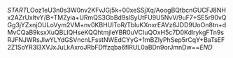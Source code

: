 $START$LOoz1eU3n0s3W0nv2KFvJGj5k+00xeSSjXq/AoogBQtbcnGUCFJ8NHx2AZrUxltvY/B+TMZyia+URmQS3GbBd9slSyUtFU9U5NvV/9uF7+SE5r90vQGg3jYZxnjOULoVym2VM+nv0KBHUlToR/TbluKXnxrEAVz6JDD9UoOn8tn+dMvCQaB9ksxXuQBLIQHseKQQhtmjleYBR0uVCIuQOxH5c7D0KdlrykgFTn9sRJFNJWRsJlwYLYdGSVncnLFsstNWEdCYyG+1mBZlyPhSep5rCqY+BaTsEF2Z1SoYR3l3XVJxJuLkAxroJRbFDffzqba6flRUL0aBDn9orJmnDw==$END$